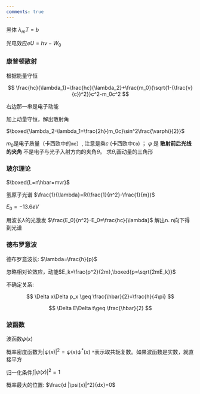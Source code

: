 ```yaml
---
comments: true
---
```

黑体 $\lambda_m T=b$

光电效应$eU=h\nu-W_0$

### 康普顿散射  

根据能量守恒













$$
\frac{hc}{\lambda_1}=\frac{hc}{\lambda_2}+\frac{m_0}{\sqrt{1-(\frac{v}{c})^2}}c^2-m_0c^2
$$













右边那一串是电子动能

加上动量守恒，解出散射角 

$\boxed{\lambda_2-\lambda_1=\frac{2h}{m_0c}\sin^2\frac{\varphi}{2}}$

$m_0$是电子质量（卡西欧中的`me`）, 注意是乘$c$ (卡西欧中`Co`) ； $\varphi$ 是 **散射前后光线的夹角** 不是电子与光子入射方向的夹角$\theta$。 求$\theta$,画动量的三角形

### 玻尔理论

$\boxed{L=n\hbar=mvr}$

氢原子光谱 $\frac{1}{\lambda}=R(\frac{1}{n^2}-\frac{1}{m})$

$E_0=-13.6eV$

用波长$\lambda$的光激发 $\frac{E_0}{n^2}-E_0=\frac{hc}{\lambda}$ 解出n. n向下得到光谱

### 德布罗意波

德布罗意波长: $\lambda=\frac{h}{p}$

忽略相对论效应，动能$E_k=\frac{p^2}{2m},\boxed{p=\sqrt{2mE_k}}$

不确定关系: 













$$
\Delta x\Delta p_x \geq \frac{\hbar}{2}=\frac{h}{4\pi}
$$

























$$
\Delta E\Delta t\geq \frac{\hbar}{2}
$$













### 波函数

波函数$\psi(x)$

概率密度函数为$|\psi(x)|^2=\psi(x)\psi^*(x)$    `*`表示取共轭复数。如果波函数是实数，就直接平方

归一化条件$\int |\psi(x)|^2=1$

概率最大的位置: $\frac{d |\psi(x)|^2}{dx}=0$

